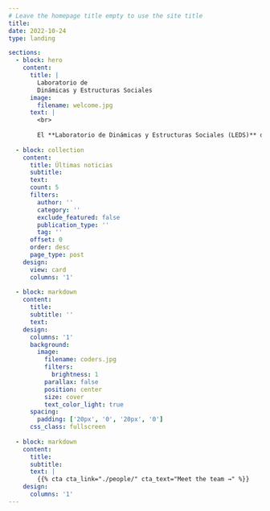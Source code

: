 ```yaml
---
# Leave the homepage title empty to use the site title
title:
date: 2022-10-24
type: landing

sections:
  - block: hero
    content:
      title: |
        Laboratorio de 
        Dinámicas y Estructuras Sociales
      image:
        filename: welcome.jpg
      text: |
        <br>
        
        El **Laboratorio de Dinámicas y Estructuras Sociales (LEDS)** de la Facultad del Hábitat de la UASLP, tiene como objetivo principal generar conocimiento de vanguardia que contribuya a comprender la estructura y dinámica de las sociedades a lo largo del tiempo, con especial atención en el surgimiento, desarrollo y crisis de la modernidad.
  
  - block: collection
    content:
      title: Últimas noticias
      subtitle:
      text:
      count: 5
      filters:
        author: ''
        category: ''
        exclude_featured: false
        publication_type: ''
        tag: ''
      offset: 0
      order: desc
      page_type: post
    design:
      view: card
      columns: '1'
  
  - block: markdown
    content:
      title:
      subtitle: ''
      text:
    design:
      columns: '1'
      background:
        image: 
          filename: coders.jpg
          filters:
            brightness: 1
          parallax: false
          position: center
          size: cover
          text_color_light: true
      spacing:
        padding: ['20px', '0', '20px', '0']
      css_class: fullscreen
  
  - block: markdown
    content:
      title:
      subtitle:
      text: |
        {{% cta cta_link="./people/" cta_text="Meet the team →" %}}
    design:
      columns: '1'
---
```

